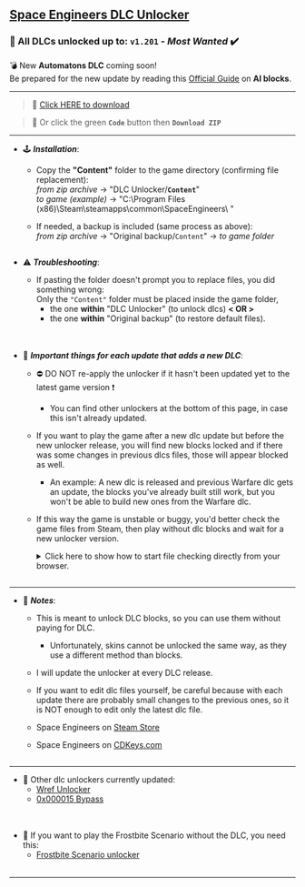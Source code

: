 ## [Space Engineers DLC Unlocker](https://github.com/Lamer87/Space_Engineers_DLC_unlocker#space-engineers-dlc-unlocker)

### 🚀 All DLCs unlocked up to: `v1.201` - *Most Wanted* ✔️
💣 New **Automatons DLC** coming soon!  
Be prepared for the new update by reading this [Official Guide](https://www.spaceengineersgame.com/new-players/grid-ai-guide/) on **AI blocks**.

---
>💾 [Click HERE to download](https://github.com/Lamer87/Space_Engineers_DLC_unlocker/archive/refs/heads/main.zip)

>💾 Or click the green **`Code`** button then **`Download ZIP`**

---
- 🕹️ ***Installation***:

  - Copy the **"Content"** folder to the game directory (confirming file replacement):  
*from zip archive* -> "DLC Unlocker/**`Content`**"  
*to game (example)* -> "C:\Program Files (x86)\Steam\steamapps\common\SpaceEngineers\ "  

  - If needed, a backup is included (same process as above):  
*from zip archive* -> "Original backup/`Content`" -> *to game folder*  

[<img src="https://i.ibb.co/h7hwpbn/Empty-png.png" width="1"/>](https://github.com/Lamer87/Space_Engineers_DLC_unlocker#space-engineers-dlc-unlocker)

- ⚠️ ***Troubleshooting***:

  - If pasting the folder doesn't prompt you to replace files, you did something wrong:  
    Only the `"Content"` folder must be placed inside the game folder,  
     - the one **within** "DLC Unlocker" (to unlock dlcs) **< OR >**  
     - the one **within** "Original backup" (to restore default files).  

[<img src="https://i.ibb.co/h7hwpbn/Empty-png.png" width="1"/>](https://github.com/Lamer87/Space_Engineers_DLC_unlocker#space-engineers-dlc-unlocker)
---
- 🔄 ***Important things for each update that adds a new DLC***:

  - ⛔ DO NOT re-apply the unlocker if it hasn't been updated yet to the latest game version ❗
    - You can find other unlockers at the bottom of this page, in case this isn't already updated.

  - If you want to play the game after a new dlc update but before the new unlocker release, you will find new blocks locked and if there was some changes in previous dlcs files, those will appear blocked as well.
    - An example: A new dlc is released and previous Warfare dlc gets an update, the blocks you've already built still work, but you won't be able to build new ones from the Warfare dlc.

  - If this way the game is unstable or buggy, you'd better check the game files from Steam, then play without dlc blocks and wait for a new unlocker version.
    <details><summary>Click here to show how to start file checking directly from your browser.</summary><p>

    Copy/paste this link into the url bar and press Enter  
    (even if Steam is closed it will launch to start the check)  
    ```
    steam://validate/244850
    ```
    </p></details>

[<img src="https://i.ibb.co/h7hwpbn/Empty-png.png" width="1"/>](https://github.com/Lamer87/Space_Engineers_DLC_unlocker#space-engineers-dlc-unlocker)

---

- 📜 ***Notes***:

  - This is meant to unlock DLC blocks, so you can use them without paying for DLC.

    - Unfortunately, skins cannot be unlocked the same way, as they use a different method than blocks.

  - I will update the unlocker at every DLC release.

  - If you want to edit dlc files yourself, be careful because with each update there are probably small changes to the previous ones, so it is NOT enough to edit only the latest dlc file.

  - Space Engineers on [Steam Store](https://store.steampowered.com/app/244850/Space_Engineers/)

  - Space Engineers on [CDKeys.com](https://www.cdkeys.com/catalogsearch/result/?q=space%20engineers)

[<img src="https://i.ibb.co/h7hwpbn/Empty-png.png" width="1"/>](https://github.com/Lamer87/Space_Engineers_DLC_unlocker#space-engineers-dlc-unlocker)

---

- 📌 Other dlc unlockers currently updated:
  - [Wref Unlocker](https://github.com/wrefgtzweve/SpaceEngineersDLCUnlocker)
  - [0x000015 Bypass](https://github.com/0x000015/SpaceEngineers-DLC-Bypass)
<!--  - [AdrianOkay Unlocker](https://github.com/AdrianOkay/SpaceEngineersDLC-Unlocker) -->

[<img src="https://i.ibb.co/h7hwpbn/Empty-png.png" width="1"/>](https://github.com/Lamer87/Space_Engineers_DLC_unlocker#space-engineers-dlc-unlocker)
---
- 🧊 If you want to play the Frostbite Scenario without the DLC, you need this:
  - [Frostbite Scenario unlocker](https://github.com/Lamer87/Space-Engineers-Frostbite-Scenario-Unlocker)  
[<img src="https://i.ibb.co/h7hwpbn/Empty-png.png" width="1"/>](https://github.com/Lamer87/Space_Engineers_DLC_unlocker#space-engineers-dlc-unlocker)

---




<!--  -->
<!-- Useless code to use occasionally:


# UPDATING - PLEASE WAIT!
# just few minutes and the unlocker is ready!
# or take a look at the other unlockers here:
## [Wref Unlocker](https://github.com/wrefgtzweve/SpaceEngineersDLCUnlocker) - or - [0x000015 Bypass](https://github.com/0x000015/SpaceEngineers-DLC-Bypass)
[<img src="https://i.ibb.co/h7hwpbn/Empty-png.png" width="300"/>](https://github.com/Lamer87/Space_Engineers_DLC_unlocker)

---
<fino all'inizio di questa riga, incollare tutto all'inizio del readme


img download button:
[<img src="https://i.ibb.co/JxM2nh7/Donwload-button-png-LITE.png" width="175"/>](https://github.com/Lamer87/Space_Engineers_DLC_unlocker/archive/refs/heads/main.zip)

img empty:
[<img src="https://i.ibb.co/h7hwpbn/Empty-png.png" width="1"/>](https://github.com/Lamer87/Space_Engineers_DLC_unlocker#space-engineers-dlc-unlocker)

img nfs-se most wanted:
[<img src="https://i.ibb.co/QMrP5yL/SEmw-lol.jpg" width="250"/>](https://youtu.be/dQw4w9WgXcQ)
(sorry for the link, lol)

square selector:
- [ ] \example

-->

